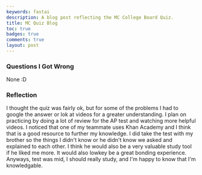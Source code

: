 ```yaml
---
keywords: fastai
description: A blog post reflecting the MC College Board Quiz.
title: MC Quiz Blog
toc: true 
badges: true
comments: true
layout: post
---
```


### Questions I Got Wrong
 
None :D

### Reflection

I thought the quiz was fairly ok, but for some of the problems I had to google the answer or lok at videos for a greater understanding. I plan on practicing by doing a lot of review for the AP test and watching more helpful videos. I noticed that one of my teammate uses Khan Academy and I think that is a good resource to further my knowledge. I did take the test with my brother so the things I didn't know or he didn't know we asked and explained to each other. I think he would also be a very valuable study tool if he liked me more. It would also lowkey be a great bonding experience. Anyways, test was mid, I should really study, and I'm happy to know that I'm knowledgable.